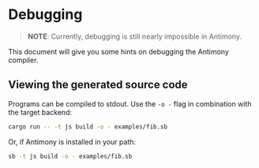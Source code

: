 # Debugging

> **NOTE**: Currently, debugging is still nearly impossible in Antimony.

This document will give you some hints on debugging the Antimony compiler.

## Viewing the generated source code

Programs can be compiled to stdout. Use the `-o -` flag in combination with the
target backend:

```sh
cargo run -- -t js build -o - examples/fib.sb
```

Or, if Antimony is installed in your path:

```sh
sb -t js build -o - examples/fib.sb
```

